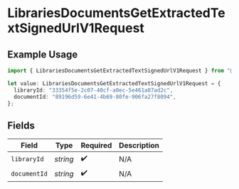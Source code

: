 # LibrariesDocumentsGetExtractedTextSignedUrlV1Request

## Example Usage

```typescript
import { LibrariesDocumentsGetExtractedTextSignedUrlV1Request } from "@mistralai/mistralai/models/operations";

let value: LibrariesDocumentsGetExtractedTextSignedUrlV1Request = {
  libraryId: "33354f5e-2c07-40cf-a0ec-5e461a07ad2c",
  documentId: "89196d59-6e41-4b69-80fe-906fa27f8094",
};
```

## Fields

| Field              | Type               | Required           | Description        |
| ------------------ | ------------------ | ------------------ | ------------------ |
| `libraryId`        | *string*           | :heavy_check_mark: | N/A                |
| `documentId`       | *string*           | :heavy_check_mark: | N/A                |
